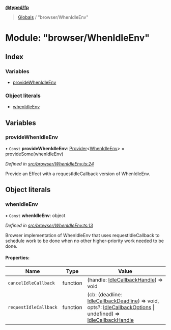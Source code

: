 **[@typed/fp](../README.md)**

> [Globals](../globals.md) / "browser/WhenIdleEnv"

# Module: "browser/WhenIdleEnv"

## Index

### Variables

* [provideWhenIdleEnv](_browser_whenidleenv_.md#providewhenidleenv)

### Object literals

* [whenIdleEnv](_browser_whenidleenv_.md#whenidleenv)

## Variables

### provideWhenIdleEnv

• `Const` **provideWhenIdleEnv**: [Provider](_effect_provide_.md#provider)\<[WhenIdleEnv](../interfaces/_dom_whenidle_.whenidleenv.md)> = provideSome(whenIdleEnv)

*Defined in [src/browser/WhenIdleEnv.ts:24](https://github.com/TylorS/typed-fp/blob/f27ba3e/src/browser/WhenIdleEnv.ts#L24)*

Provide an Effect with a requestIdleCallback version of WhenIdleEnv.

## Object literals

### whenIdleEnv

▪ `Const` **whenIdleEnv**: object

*Defined in [src/browser/WhenIdleEnv.ts:13](https://github.com/TylorS/typed-fp/blob/f27ba3e/src/browser/WhenIdleEnv.ts#L13)*

Browser implementation of WhenIdleEnv that uses requestIdleCallback to schedule work to be done when
no other higher-priority work needed to be done.

#### Properties:

Name | Type | Value |
------ | ------ | ------ |
`cancelIdleCallback` | function | (handle: [IdleCallbackHandle](_dom_whenidle_.idlecallbackhandle.md)) => void |
`requestIdleCallback` | function | (cb: (deadline: [IdleCallbackDeadline](_dom_whenidle_.md#idlecallbackdeadline)) => void, opts?: [IdleCallbackOptions](_dom_whenidle_.md#idlecallbackoptions) \| undefined) => [IdleCallbackHandle](_dom_whenidle_.idlecallbackhandle.md) |
